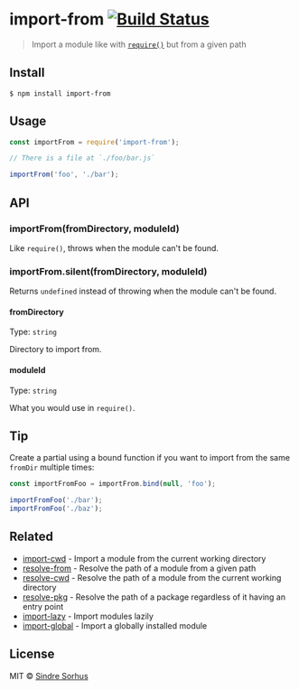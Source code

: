 # import-from [![Build Status](https://travis-ci.org/sindresorhus/import-from.svg?branch=master)](https://travis-ci.org/sindresorhus/import-from)

> Import a module like with [`require()`](https://nodejs.org/api/modules.html#modules_require_id) but from a given path


## Install

```
$ npm install import-from
```


## Usage

```js
const importFrom = require('import-from');

// There is a file at `./foo/bar.js`

importFrom('foo', './bar');
```


## API

### importFrom(fromDirectory, moduleId)

Like `require()`, throws when the module can't be found.

### importFrom.silent(fromDirectory, moduleId)

Returns `undefined` instead of throwing when the module can't be found.

#### fromDirectory

Type: `string`

Directory to import from.

#### moduleId

Type: `string`

What you would use in `require()`.


## Tip

Create a partial using a bound function if you want to import from the same `fromDir` multiple times:

```js
const importFromFoo = importFrom.bind(null, 'foo');

importFromFoo('./bar');
importFromFoo('./baz');
```


## Related

- [import-cwd](https://github.com/sindresorhus/import-cwd) - Import a module from the current working directory
- [resolve-from](https://github.com/sindresorhus/resolve-from) - Resolve the path of a module from a given path
- [resolve-cwd](https://github.com/sindresorhus/resolve-cwd) - Resolve the path of a module from the current working directory
- [resolve-pkg](https://github.com/sindresorhus/resolve-pkg) - Resolve the path of a package regardless of it having an entry point
- [import-lazy](https://github.com/sindresorhus/import-lazy) - Import modules lazily
- [import-global](https://github.com/sindresorhus/import-global) - Import a globally installed module


## License

MIT © [Sindre Sorhus](https://sindresorhus.com)
